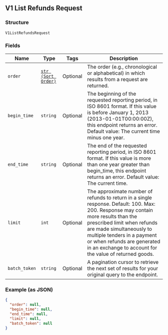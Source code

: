 ## V1 List Refunds Request

### Structure

`V1ListRefundsRequest`

### Fields

| Name | Type | Tags | Description |
|  --- | --- | --- | --- |
| `order` | [`str (Sort Order)`](/doc/models/sort-order.md) | Optional | The order (e.g., chronological or alphabetical) in which results from a request are returned. |
| `begin_time` | `string` | Optional | The beginning of the requested reporting period, in ISO 8601 format. If this value is before January 1, 2013 (2013-01-01T00:00:00Z), this endpoint returns an error. Default value: The current time minus one year. |
| `end_time` | `string` | Optional | The end of the requested reporting period, in ISO 8601 format. If this value is more than one year greater than begin_time, this endpoint returns an error. Default value: The current time. |
| `limit` | `int` | Optional | The approximate number of refunds to return in a single response. Default: 100. Max: 200. Response may contain more results than the prescribed limit when refunds are made simultaneously to multiple tenders in a payment or when refunds are generated in an exchange to account for the value of returned goods. |
| `batch_token` | `string` | Optional | A pagination cursor to retrieve the next set of results for your<br>original query to the endpoint. |

### Example (as JSON)

```json
{
  "order": null,
  "begin_time": null,
  "end_time": null,
  "limit": null,
  "batch_token": null
}
```

